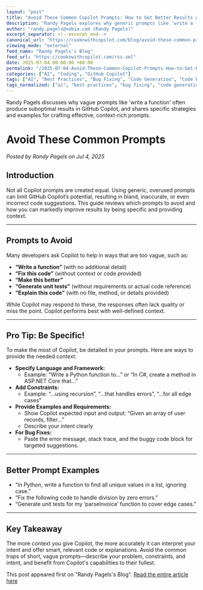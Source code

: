 ```yaml
---
layout: "post"
title: "Avoid These Common Copilot Prompts: How to Get Better Results with Specific Guidance"
description: "Randy Pagels explores why generic prompts like 'write a function' limit GitHub Copilot’s effectiveness and provides actionable tips for crafting prompts that yield more accurate and helpful results. The post highlights the value of context, specificity, and practical examples for coding with Copilot."
author: "randy.pagels@xebia.com (Randy Pagels)"
excerpt_separator: <!--excerpt_end-->
canonical_url: "https://cooknwithcopilot.com/blog/avoid-these-common-prompts.html"
viewing_mode: "external"
feed_name: "Randy Pagels's Blog"
feed_url: "https://cooknwithcopilot.com/rss.xml"
date: 2025-07-04 00:00:00 +00:00
permalink: "/2025-07-04-Avoid-These-Common-Copilot-Prompts-How-to-Get-Better-Results-with-Specific-Guidance.html"
categories: ["AI", "Coding", "GitHub Copilot"]
tags: ["AI", "Best Practices", "Bug Fixing", "Code Generation", "Code Review", "Coding", "Developer Productivity", "GitHub Copilot", "Posts", "Programming Languages", "Prompt Engineering", "Software Development", "Unit Testing"]
tags_normalized: ["ai", "best practices", "bug fixing", "code generation", "code review", "coding", "developer productivity", "github copilot", "posts", "programming languages", "prompt engineering", "software development", "unit testing"]
---
```


Randy Pagels discusses why vague prompts like 'write a function' often produce suboptimal results in GitHub Copilot, and shares specific strategies and examples for crafting effective, context-rich prompts.<!--excerpt_end-->

# Avoid These Common Prompts

*Posted by Randy Pagels on Jul 4, 2025*

## Introduction

Not all Copilot prompts are created equal. Using generic, overused prompts can limit GitHub Copilot’s potential, resulting in bland, inaccurate, or even incorrect code suggestions. This guide reviews which prompts to avoid and how you can markedly improve results by being specific and providing context.

---

## Prompts to Avoid

Many developers ask Copilot to help in ways that are too vague, such as:

- **“Write a function”** (with no additional detail)
- **“Fix this code”** (without context or code provided)
- **“Make this better”**
- **“Generate unit tests”** (without requirements or actual code reference)
- **“Explain this code”** (with no file, method, or details provided)

While Copilot may respond to these, the responses often lack quality or miss the point. Copilot performs best with well-defined context.

---

## Pro Tip: Be Specific!

To make the most of Copilot, be detailed in your prompts. Here are ways to provide the needed context:

- **Specify Language and Framework:**
  - Example: “Write a Python function to…” or “In C#, create a method in ASP.NET Core that…”
- **Add Constraints:**
  - Example: “…using recursion”, “…that handles errors”, “…for all edge cases”
- **Provide Examples and Requirements:**
  - Show Copilot expected input and output: “Given an array of user records, filter…”
  - Describe your intent clearly
- **For Bug Fixes:**
  - Paste the error message, stack trace, and the buggy code block for targeted suggestions.

---

## Better Prompt Examples

- “In Python, write a function to find all unique values in a list, ignoring case.”
- “Fix the following code to handle division by zero errors.”
- “Generate unit tests for my ‘parseInvoice’ function to cover edge cases.”

---

## Key Takeaway

The more context you give Copilot, the more accurately it can interpret your intent and offer smart, relevant code or explanations. Avoid the common traps of short, vague prompts—describe your problem, constraints, and intent, and benefit from Copilot's capabilities to their fullest.

This post appeared first on "Randy Pagels's Blog". [Read the entire article here](https://cooknwithcopilot.com/blog/avoid-these-common-prompts.html)
